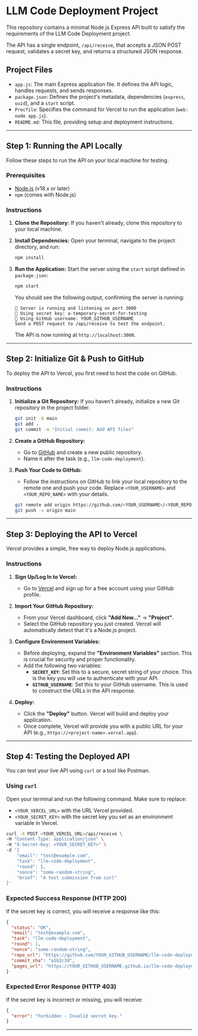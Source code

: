 # LLM Code Deployment Project

This repository contains a minimal Node.js Express API built to satisfy the requirements of the LLM Code Deployment project.

The API has a single endpoint, `/api/receive`, that accepts a JSON POST request, validates a secret key, and returns a structured JSON response.

## Project Files

-   `app.js`: The main Express application file. It defines the API logic, handles requests, and sends responses.
-   `package.json`: Defines the project's metadata, dependencies (`express`, `uuid`), and a `start` script.
-   `Procfile`: Specifies the command for Vercel to run the application (`web: node app.js`).
-   `README.md`: This file, providing setup and deployment instructions.

---

## Step 1: Running the API Locally

Follow these steps to run the API on your local machine for testing.

### Prerequisites

-   [Node.js](https://nodejs.org/) (v18.x or later)
-   `npm` (comes with Node.js)

### Instructions

1.  **Clone the Repository:**
    If you haven't already, clone this repository to your local machine.

2.  **Install Dependencies:**
    Open your terminal, navigate to the project directory, and run:
    ```bash
    npm install
    ```

3.  **Run the Application:**
    Start the server using the `start` script defined in `package.json`:
    ```bash
    npm start
    ```

    You should see the following output, confirming the server is running:
    ```
    🚀 Server is running and listening on port 3000
    🔑 Using secret key: a-temporary-secret-for-testing
    👤 Using GitHub username: YOUR_GITHUB_USERNAME
    Send a POST request to /api/receive to test the endpoint.
    ```

    The API is now running at `http://localhost:3000`.

---

## Step 2: Initialize Git & Push to GitHub

To deploy the API to Vercel, you first need to host the code on GitHub.

### Instructions

1.  **Initialize a Git Repository:**
    If you haven't already, initialize a new Git repository in the project folder.
    ```bash
    git init -b main
    git add .
    git commit -m "Initial commit: Add API files"
    ```

2.  **Create a GitHub Repository:**
    -   Go to [GitHub](https://github.com/new) and create a new public repository.
    -   Name it after the task (e.g., `llm-code-deployment`).

3.  **Push Your Code to GitHub:**
    -   Follow the instructions on GitHub to link your local repository to the remote one and push your code. Replace `<YOUR_USERNAME>` and `<YOUR_REPO_NAME>` with your details.
    ```bash
    git remote add origin https://github.com/<YOUR_USERNAME>/<YOUR_REPO_NAME>.git
    git push -u origin main
    ```

---

## Step 3: Deploying the API to Vercel

Vercel provides a simple, free way to deploy Node.js applications.

### Instructions

1.  **Sign Up/Log In to Vercel:**
    -   Go to [Vercel](https://vercel.com/) and sign up for a free account using your GitHub profile.

2.  **Import Your GitHub Repository:**
    -   From your Vercel dashboard, click **"Add New..."** -> **"Project"**.
    -   Select the GitHub repository you just created. Vercel will automatically detect that it's a Node.js project.

3.  **Configure Environment Variables:**
    -   Before deploying, expand the **"Environment Variables"** section. This is crucial for security and proper functionality.
    -   Add the following two variables:
        -   **`SECRET_KEY`**: Set this to a secure, secret string of your choice. This is the key you will use to authenticate with your API.
        -   **`GITHUB_USERNAME`**: Set this to your GitHub username. This is used to construct the URLs in the API response.

4.  **Deploy:**
    -   Click the **"Deploy"** button. Vercel will build and deploy your application.
    -   Once complete, Vercel will provide you with a public URL for your API (e.g., `https://<project-name>.vercel.app`).

---

## Step 4: Testing the Deployed API

You can test your live API using `curl` or a tool like Postman.

### Using `curl`

Open your terminal and run the following command. Make sure to replace:
-   `<YOUR_VERCEL_URL>` with the URL Vercel provided.
-   `<YOUR_SECRET_KEY>` with the secret key you set as an environment variable in Vercel.

```bash
curl -X POST <YOUR_VERCEL_URL>/api/receive \
-H "Content-Type: application/json" \
-H "X-Secret-Key: <YOUR_SECRET_KEY>" \
-d '{
    "email": "test@example.com",
    "task": "llm-code-deployment",
    "round": 1,
    "nonce": "some-random-string",
    "brief": "A test submission from curl"
}'
```

### Expected Success Response (HTTP 200)

If the secret key is correct, you will receive a response like this:

```json
{
  "status": "OK",
  "email": "test@example.com",
  "task": "llm-code-deployment",
  "round": 1,
  "nonce": "some-random-string",
  "repo_url": "https://github.com/YOUR_GITHUB_USERNAME/llm-code-deployment",
  "commit_sha": "a1b2c3d",
  "pages_url": "https://YOUR_GITHUB_USERNAME.github.io/llm-code-deployment/"
}
```

### Expected Error Response (HTTP 403)

If the secret key is incorrect or missing, you will receive:

```json
{
  "error": "Forbidden - Invalid secret key."
}
```

---
